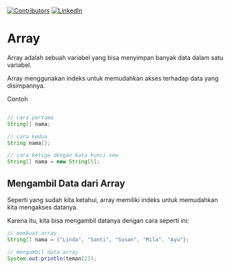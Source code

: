 [![Contributors][contributors-shield]][contributors-url]
[![LinkedIn][linkedin-shield]][linkedin-url]

# Array

Array adalah sebuah variabel yang bisa menyimpan banyak data dalam satu variabel.

Array menggunakan indeks untuk memudahkan akses terhadap data yang disimpannya.

Contoh 

```java

// cara pertama
String[] nama;

// cara kedua
String nama[];

// cara ketiga dengan kata kunci new
String[] nama = new String[5];

```

## Mengambil Data dari Array
Seperti yang sudah kita ketahui, array memiliki indeks untuk memudahkan kita mengakses datanya.

Karena itu, kita bisa mengambil datanya dengan cara seperti ini:
```java
// membuat array
String[] nama = {"Linda", "Santi", "Susan", "Mila", "Ayu"};

// mengambil data array
System.out.println(teman[2]);
```
[contributors-shield]: https://img.shields.io/github/contributors/arridhow/web-resume.svg?style=for-the-badge
[contributors-url]: https://github.com/arridhow/web-resume/graphs/contributors
[linkedin-shield]: https://img.shields.io/badge/-LinkedIn-black.svg?style=for-the-badge&logo=linkedin&colorB=555
[linkedin-url]: https://linkedin.com/in/arridhopradana
